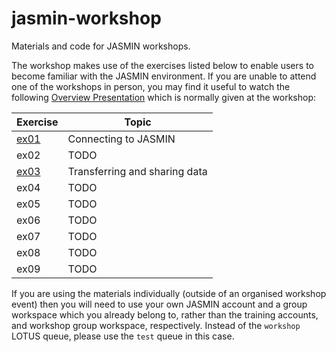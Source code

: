 # jasmin-workshop
Materials and code for JASMIN workshops.

The workshop makes use of the exercises listed below to enable users to become familiar with the JASMIN environment.
If you are unable to attend one of the workshops in person, you may find it useful to watch the following [Overview Presentation](https://youtu.be/ScmLvdgqAUw) which is normally given at the workshop:


| Exercise | Topic |
| --- | --- |
| [ex01](./exercises/ex01) | Connecting to JASMIN |
| ex02 | TODO |
| [ex03](./exercises/ex03) | Transferring and sharing data |
| ex04 | TODO |
| ex05 | TODO |
| ex06 | TODO |
| ex07 | TODO |
| ex08 | TODO |
| ex09 | TODO |

If you are using the materials individually (outside of an organised workshop event) then you will need to use your own JASMIN account and a group workspace which you already belong to, rather than the training accounts, and workshop group workspace, respectively. Instead of the `workshop` LOTUS queue, please use the `test` queue in this case.
